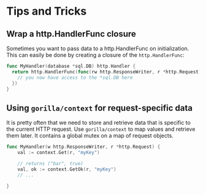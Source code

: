 # Tips and Tricks

## Wrap a http.HandlerFunc closure
Sometimes you want to pass data to a http.HandlerFunc on initialization. This
can easily be done by creating a closure of the `http.HandlerFunc`:

``` go
func MyHandler(database *sql.DB) http.Handler {
  return http.HandlerFunc(func(rw http.ResponseWriter, r *http.Request) {
    // you now have access to the *sql.DB here
  })
}
```

## Using `gorilla/context` for request-specific data
It is pretty often that we need to store and retrieve data that is specific to
the current HTTP request. Use `gorilla/context` to map values and retrieve them
later. It contains a global mutex on a map of request objects.

``` go
func MyHandler(w http.ResponseWriter, r *http.Request) {
    val := context.Get(r, "myKey")

    // returns ("bar", true)
    val, ok := context.GetOk(r, "myKey")
    // ...

}
```
